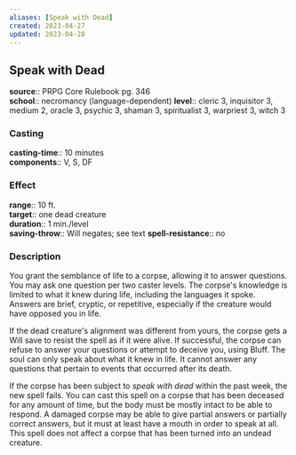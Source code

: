 ```yaml
---
aliases: [Speak with Dead]
created: 2023-04-27
updated: 2023-04-28
---
```


## Speak with Dead

**source**:: PRPG Core Rulebook pg. 346  
**school**:: necromancy (language-dependent)
**level**:: cleric 3, inquisitor 3, medium 2, oracle 3, psychic 3, shaman 3, spiritualist 3, warpriest 3, witch 3

### Casting

**casting-time**:: 10 minutes  
**components**:: V, S, DF

### Effect

**range**:: 10 ft.  
**target**:: one dead creature  
**duration**:: 1 min./level  
**saving-throw**:: Will negates; see text
**spell-resistance**:: no

### Description

You grant the semblance of life to a corpse, allowing it to answer questions. You may ask one question per two caster levels. The corpse's knowledge is limited to what it knew during life, including the languages it spoke. Answers are brief, cryptic, or repetitive, especially if the creature would have opposed you in life.  
  
If the dead creature's alignment was different from yours, the corpse gets a Will save to resist the spell as if it were alive. If successful, the corpse can refuse to answer your questions or attempt to deceive you, using Bluff. The soul can only speak about what it knew in life. It cannot answer any questions that pertain to events that occurred after its death.  
  
If the corpse has been subject to *speak with dead* within the past week, the new spell fails. You can cast this spell on a corpse that has been deceased for any amount of time, but the body must be mostly intact to be able to respond. A damaged corpse may be able to give partial answers or partially correct answers, but it must at least have a mouth in order to speak at all. This spell does not affect a corpse that has been turned into an undead creature.
